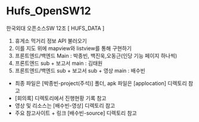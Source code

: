 # Hufs_OpenSW12 

한국외대 오픈소스SW 12조 [ HUFS_DATA ]

1. 휴게소 먹거리 정보 API 불러오기
2. 이를 지도 위에 mapview와 listview를 통해 구현하기
3. 프론트엔드/백엔드 Main : 박종빈, 백진욱,오동근(인당 기능 페이지 하나씩)
4. 프론트엔드 sub + 보고서 main : 김태원
5. 프론트엔드/백엔드 sub + 보고서 sub + 영상 main : 배수빈

 - 최종 파일은 [박종빈-project(주석)] 폴더, apk 파일은 [applocation] 디렉토리 참고
 - [회의록] 디렉토리에서 진행현황 기록 참고
 - 영상 및 리소스는 [배수빈-영상] 디렉토리 참고
 - 주요 참고사이트 + 링크 [배수빈-source] 디렉토리 참고
